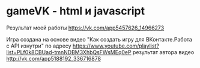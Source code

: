 # gameVK - html и javascript

Результат моей работы https://vk.com/app5457626_14966273

Игра создана на основе видео "Как создать игру для ВКонтакте.Работа с API изнутри" 
по адресу https://www.youtube.com/playlist?list=PLf0k8CBUad-tmnNDBM3XhbQsFWsMEq0eP
результат автора видео http://vk.com/app5188192_336716878
